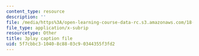 ```yaml
---
content_type: resource
description: ''
file: /media/https%3A/open-learning-course-data-rc.s3.amazonaws.com/18-03sc-differential-equations-fall-2011/5f7cbbc310408c8803c90344355f3fd2_TRVS5Wo9LoM.srt
file_type: application/x-subrip
resourcetype: Other
title: 3play caption file
uid: 5f7cbbc3-1040-8c88-03c9-0344355f3fd2
---
```

